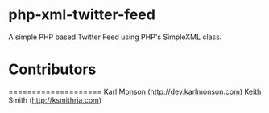 php-xml-twitter-feed
====================

A simple PHP based Twitter Feed using PHP's SimpleXML class.

# Contributors
====================
Karl Monson (http://dev.karlmonson.com)
Keith Smith (http://ksmithria.com)